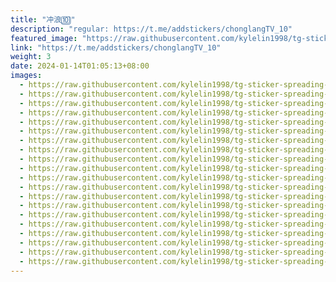 ```yaml
---
title: "冲浪🔟"
description: "regular: https://t.me/addstickers/chonglangTV_10"
featured_image: "https://raw.githubusercontent.com/kylelin1998/tg-sticker-spreading-worldwide-images/main/img/1f5f0145-3953-47ff-be2e-3bad6690aa2d.jpg"
link: "https://t.me/addstickers/chonglangTV_10"
weight: 3
date: 2024-01-14T01:05:13+08:00
images:
  - https://raw.githubusercontent.com/kylelin1998/tg-sticker-spreading-worldwide-images/main/img/1f5f0145-3953-47ff-be2e-3bad6690aa2d.jpg
  - https://raw.githubusercontent.com/kylelin1998/tg-sticker-spreading-worldwide-images/main/img/c0bc77e0-314f-4ce2-a45a-594814a3eb8d.jpg
  - https://raw.githubusercontent.com/kylelin1998/tg-sticker-spreading-worldwide-images/main/img/e168ee95-9b5a-42cc-971f-c1cb6171b3d6.jpg
  - https://raw.githubusercontent.com/kylelin1998/tg-sticker-spreading-worldwide-images/main/img/cdffc67e-8d24-468f-9618-1b7be0009d28.jpg
  - https://raw.githubusercontent.com/kylelin1998/tg-sticker-spreading-worldwide-images/main/img/67b2d769-0a13-48be-8d1d-9d3966a7c0bd.jpg
  - https://raw.githubusercontent.com/kylelin1998/tg-sticker-spreading-worldwide-images/main/img/68d8c3fa-4898-40a3-8130-2318cac0d01b.jpg
  - https://raw.githubusercontent.com/kylelin1998/tg-sticker-spreading-worldwide-images/main/img/44741920-0908-4485-a6ca-ac60c73f28c1.jpg
  - https://raw.githubusercontent.com/kylelin1998/tg-sticker-spreading-worldwide-images/main/img/65ad2d14-1b37-42a2-a8df-daf5bd17c8ef.jpg
  - https://raw.githubusercontent.com/kylelin1998/tg-sticker-spreading-worldwide-images/main/img/c78dc8ce-2a55-4d2e-af62-caa67631e5e1.jpg
  - https://raw.githubusercontent.com/kylelin1998/tg-sticker-spreading-worldwide-images/main/img/dc13644e-0664-4397-9a35-91462b18be31.jpg
  - https://raw.githubusercontent.com/kylelin1998/tg-sticker-spreading-worldwide-images/main/img/17f8c0cd-9283-47dd-a787-ebfe84266845.jpg
  - https://raw.githubusercontent.com/kylelin1998/tg-sticker-spreading-worldwide-images/main/img/122f427f-ea2b-41e1-9c63-ed5e5c0a2873.jpg
  - https://raw.githubusercontent.com/kylelin1998/tg-sticker-spreading-worldwide-images/main/img/95710259-1800-422d-a0b5-fb3d11f2db67.jpg
  - https://raw.githubusercontent.com/kylelin1998/tg-sticker-spreading-worldwide-images/main/img/7d1ddce5-ee36-4506-b830-bbfb2b1d96cc.jpg
  - https://raw.githubusercontent.com/kylelin1998/tg-sticker-spreading-worldwide-images/main/img/5065260d-af47-4f49-9e2a-1adbf273e193.jpg
  - https://raw.githubusercontent.com/kylelin1998/tg-sticker-spreading-worldwide-images/main/img/09737d53-e79b-42de-991c-a2d522241d98.jpg
  - https://raw.githubusercontent.com/kylelin1998/tg-sticker-spreading-worldwide-images/main/img/96b76f67-b663-419c-bce6-6fc2b51cc7f0.jpg
  - https://raw.githubusercontent.com/kylelin1998/tg-sticker-spreading-worldwide-images/main/img/07d8de79-8547-4605-b87c-6ecdcbbe115a.jpg
  - https://raw.githubusercontent.com/kylelin1998/tg-sticker-spreading-worldwide-images/main/img/b383db5d-36a4-40c4-ab0e-15439ab5e500.jpg
  - https://raw.githubusercontent.com/kylelin1998/tg-sticker-spreading-worldwide-images/main/img/53cacf63-5339-48c9-bcae-b3f9628b8f7a.jpg
---
```

